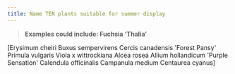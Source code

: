 ```yaml
---
title: Name TEN plants suitable for summer display
---
```



> **Examples could include:
Fuchsia ‘Thalia’** 


[Erysimum cheiri
Buxus sempervirens
Cercis canadensis 'Forest Pansy'
Primula vulgaris
Viola x wittrockiana
Alcea rosea
Allium hollandicum 'Purple Sensation'
Calendula officinalis
Campanula medium
Centaurea cyanus]

